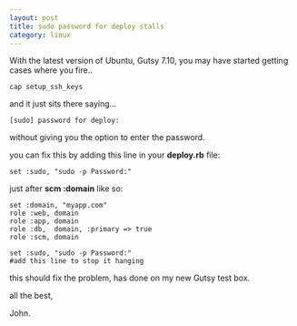 ```yaml
---
layout: post
title: sudo password for deploy stalls
category: linux
---
```


With the latest version of Ubuntu, Gutsy 7.10, you may have started getting cases where you fire..

    cap setup_ssh_keys

and it just sits there saying...

    [sudo] password for deploy:

without giving you the option to enter the password.

you can fix this by adding this line in your **deploy.rb** file:

    set :sudo, "sudo -p Password:"

just after **scm :domain** like so:

    set :domain, "myapp.com"
    role :web, domain
    role :app, domain
    role :db,  domain, :primary => true
    role :scm, domain
    
    set :sudo, "sudo -p Password:"
    #add this line to stop it hanging

this should fix the problem, has done on my new Gutsy test box.

all the best,


John.
